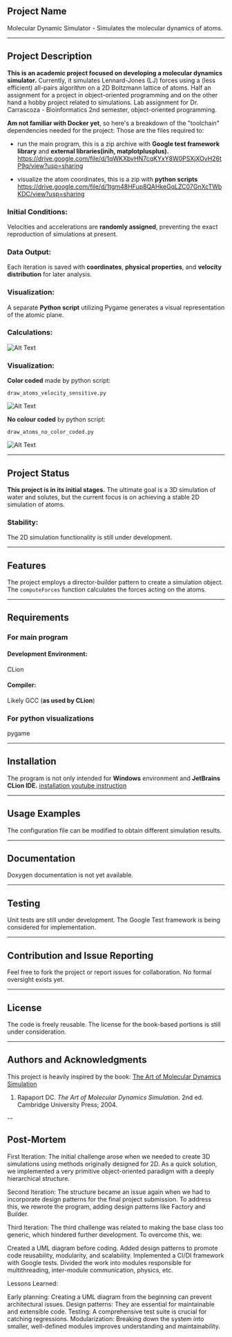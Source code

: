 ## Project Name
Molecular Dynamic Simulator - Simulates the molecular dynamics of atoms.

---
## Project Description
**This is an academic project focused on developing a molecular dynamics simulator.** Currently, it simulates Lennard-Jones (LJ) forces using a (less efficient) all-pairs algorithm on a 2D Boltzmann lattice of atoms. Half an assignment for a project in object-oriented programming and on the other hand a hobby project related to simulations. Lab assignment for Dr. Carrascoza - Bioinformatics 2nd semester, object-oriented programming.

**Am not familiar with Docker yet**,  so here's a breakdown of the "toolchain" dependencies needed for the project:
Those are the files required to:
- run the main program, this is a zip archive with **Google test framework library** and **external libraries(inih, matplotplusplus).**
https://drive.google.com/file/d/1qWKXbvHN7cqKYxY8W0PSXjXOvH26tP9q/view?usp=sharing


- visualize the atom coordinates, this is a zip with **python scripts**
https://drive.google.com/file/d/1tgm48HFup8QAHkeGqLZC07GnXcTWbKDC/view?usp=sharing

### Initial Conditions: 
Velocities and accelerations are **randomly assigned**, preventing the exact reproduction of simulations at present.

### Data Output: 
Each iteration is saved with **coordinates**, **physical properties**, and **velocity distribution** for later analysis.

### Visualization:
A separate **Python script** utilizing Pygame generates a visual representation of the atomic plane.

### Calculations:
![Alt Text](https://media.giphy.com/media/v1.Y2lkPTc5MGI3NjExZ3dwb250bXlhdDNtdmpjY3RjN3Y1aGJ3eGZ1cnJram84MmRmODFpOSZlcD12MV9pbnRlcm5hbF9naWZfYnlfaWQmY3Q9Zw/A3FNYGbqptXCeYyUma/giphy.gif)

### Visualization:
**Color coded** made by python script: 
```
draw_atoms_velocity_sensitive.py
```
![Alt Text](https://media.giphy.com/media/v1.Y2lkPTc5MGI3NjExaGtpeWl1MDkzb3N2MWtjY29tdmhpazM4Znd2MGJ1M3d3aGQyZDdmZyZlcD12MV9pbnRlcm5hbF9naWZfYnlfaWQmY3Q9Zw/g6oxb5B3CX98gutee8/giphy.gif)


**No colour coded** by python script:
```
draw_atoms_no_color_coded.py
```
![Alt Text](https://media.giphy.com/media/v1.Y2lkPTc5MGI3NjExbmoyNTgwc2JxZ3Q1MnNydmltY2JtMTMxY2F6OWpreGZ5YzQ1cWhwYSZlcD12MV9pbnRlcm5hbF9naWZfYnlfaWQmY3Q9Zw/HQil6mwHKyXkgzAcp9/giphy.gif)

---

## Project Status
**This project is in its initial stages.** The ultimate goal is a 3D simulation of water and solutes, but the current focus is on achieving a stable 2D simulation of atoms.
### Stability:
The 2D simulation functionality is still under development.

---
## Features

The project employs a director-builder pattern to create a simulation object. The `computeForces` function calculates the forces acting on the atoms.

---
## Requirements
### For main program

#### Development Environment:
CLion
#### Compiler:
Likely GCC (**as used by CLion**)

### For python visualizations
pygame

---


## Installation
The program is not only intended for  **Windows** environment and **JetBrains CLion IDE.**
[installation youtube instruction](https://www.youtube.com/watch?v=NE3JG-eTcnU)

---

## Usage Examples
The configuration file can be modified to obtain different simulation results.

---
## Documentation
Doxygen documentation is not yet available.

---
## Testing
Unit tests are still under development. The Google Test framework is being considered for implementation.

---
## Contribution and Issue Reporting
Feel free to fork the project or report issues for collaboration. No formal oversight exists yet.

---
## License
The code is freely reusable. The license for the book-based portions is still under consideration.

---
## Authors and Acknowledgments
This project is heavily inspired by the book: [The Art of Molecular Dynamics Simulation](https://www.cambridge.org/core/books/art-of-molecular-dynamics-simulation/57D40C5ECE9B7EA17C0E77E7754F5874)
1. Rapaport DC. _The Art of Molecular Dynamics Simulation_. 2nd ed. Cambridge University Press; 2004.


--
## Post-Mortem
First Iteration:
The initial challenge arose when we needed to create 3D simulations using methods originally designed for 2D. As a quick solution, we implemented a very primitive object-oriented paradigm with a deeply hierarchical structure.

Second Iteration:
The structure became an issue again when we had to incorporate design patterns for the final project submission. To address this, we rewrote the program, adding design patterns like Factory and Builder.

Third Iteration:
The third challenge was related to making the base class too generic, which hindered further development. To overcome this, we:

Created a UML diagram before coding.
Added design patterns to promote code reusability, modularity, and scalability.
Implemented a CI/DI framework with Google tests.
Divided the work into modules responsible for multithreading, inter-module communication, physics, etc.

Lessons Learned:

Early planning: Creating a UML diagram from the beginning can prevent architectural issues.
Design patterns: They are essential for maintainable and extensible code.
Testing: A comprehensive test suite is crucial for catching regressions.
Modularization: Breaking down the system into smaller, well-defined modules improves understanding and maintainability.
